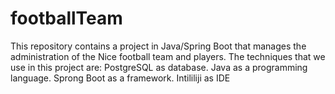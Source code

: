 # footballTeam
This repository contains a project in Java/Spring Boot that manages the administration of the Nice football team and players.  The techniques that we use in this project are: PostgreSQL as database. Java as a programming language. Sprong Boot as a framework. Intililiji as IDE
